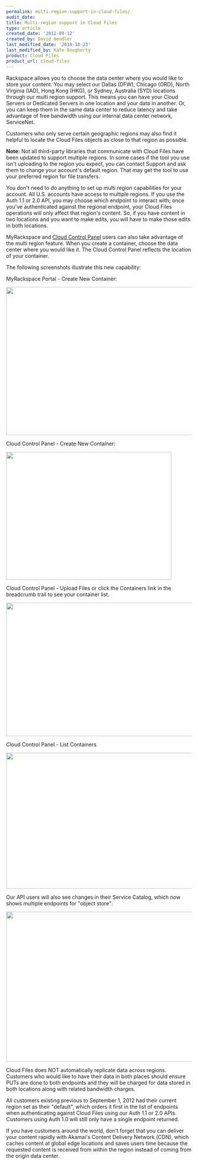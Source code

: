 ```yaml
---
permalink: multi-region-support-in-cloud-files/
audit_date:
title: Multi-region support in Cloud Files
type: article
created_date: '2012-09-12'
created_by: David Hendler
last_modified_date: '2018-10-23'
last_modified_by: Kate Dougherty
product: Cloud Files
product_url: cloud-files
---
```


Rackspace allows you to choose the data center where you would like to
store your content. You may select our Dallas (DFW), Chicago (ORD),
North Virginia (IAD), Hong Kong (HKG), or Sydney, Australia (SYD)
locations through our multi region support. This means you can have your
Cloud Servers or Dedicated Servers in one location and your data in
another. Or, you can keep them in the same data center to reduce latency
and take advantage of free bandwidth using our internal data center
network, ServiceNet.

Customers who only serve certain geographic regions may also find it
helpful to locate the Cloud Files objects as close to that region as
possible.

**Note:** Not all third-party libraries that communicate with
Cloud Files have been updated to support multiple regions. In some
cases if the tool you use isn't uploading to the region you expect, you
can contact Support and ask them to change your account's default
region. That may get the tool to use your preferred region for file
transfers.

You don't need to do anything to set up multi region capabilities for
your account. All U.S. accounts have access to multiple regions. If you
use the Auth 1.1 or 2.0 API, you may choose which endpoint to interact
with; once you've authenticated against the regional endpoint, your
Cloud Files operations will only affect that region's content. So, if
you have content in two locations and you want to make edits, you will
have to make those edits in both locations.

MyRackspace and [Cloud Control Panel](https://login.rackspace.com/)
users can also take advantage of the multi region feature. When you
create a container, choose the data center where you would like it. The
Cloud Control Panel reflects the location of your container.

The following screenshots illustrate this new capability:

MyRackspace Portal - Create New Container:

<img src="{% asset_path cloud-files/multi-region-support-in-cloud-files/CreateContainer.png %}" width="745" height="401" />

Cloud Control Panel - Create New Container:

<img src="{% asset_path cloud-files/multi-region-support-in-cloud-files/TestContainerVirginia_0.png %}" width="448" height="346" />

Cloud Control Panel - Upload Files or click the Containers link in the
breadcrumb trail to see your container list.

<img src="{% asset_path cloud-files/multi-region-support-in-cloud-files/ContainerContent_0.png %}" width="727" height="361" />

Cloud Control Panel - List Containers

<img src="{% asset_path cloud-files/multi-region-support-in-cloud-files/ContainerList_0.png %}" width="1003" height="368" />

Our API users will also see changes in their Service Catalog, which now
shows multiple endpoints for "object store":

<img src="{% asset_path cloud-files/multi-region-support-in-cloud-files/cf%20-%20api%20access%20points.png %}" width="599" height="406" />

Cloud Files does NOT automatically replicate data across regions.
Customers who would like to have their data in both places should ensure
PUTs are done to both endpoints and they will be charged for data stored
in both locations along with related bandwidth charges.

All customers existing previous to September 1, 2012 had their current
region set as their "default", which orders it first in the list of
endpoints when authenticating against Cloud Files using our Auth 1.1 or
2.0 APIs. Customers using Auth 1.0 will still only have a single
endpoint returned.

If you have customers around the world, don't forget that you can
deliver your content rapidly with Akamai's Content Delivery Network
(CDN), which caches content at global edge locations and saves users
time because the requested content is received from within the region
instead of coming from the origin data center.
